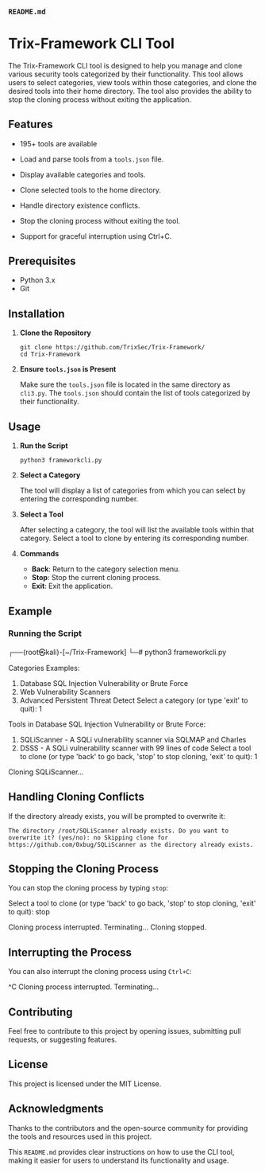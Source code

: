 ### `README.md`

# Trix-Framework CLI Tool

The Trix-Framework CLI tool is designed to help you manage and clone various security tools categorized by their functionality. This tool allows users to select categories, view tools within those categories, and clone the desired tools into their home directory. The tool also provides the ability to stop the cloning process without exiting the application.

## Features

- 195+ tools are available 

- Load and parse tools from a `tools.json` file.
- Display available categories and tools.
- Clone selected tools to the home directory.
- Handle directory existence conflicts.
- Stop the cloning process without exiting the tool.
- Support for graceful interruption using Ctrl+C.

## Prerequisites

- Python 3.x
- Git

## Installation

1. **Clone the Repository**

    ```
    git clone https://github.com/TrixSec/Trix-Framework/
    cd Trix-Framework
    ```

2. **Ensure `tools.json` is Present**

    Make sure the `tools.json` file is located in the same directory as `cli3.py`. The `tools.json` should contain the list of tools categorized by their functionality.

## Usage

1. **Run the Script**

    ```
    python3 frameworkcli.py
    ```

2. **Select a Category**

    The tool will display a list of categories from which you can select by entering the corresponding number.

3. **Select a Tool**

    After selecting a category, the tool will list the available tools within that category. Select a tool to clone by entering its corresponding number.

4. **Commands**

    - **Back**: Return to the category selection menu.
    - **Stop**: Stop the current cloning process.
    - **Exit**: Exit the application.

## Example

### Running the Script


┌──(root㉿kali)-[~/Trix-Framework]
└─# python3 frameworkcli.py

Categories Examples:
1. Database SQL Injection Vulnerability or Brute Force
2. Web Vulnerability Scanners
3. Advanced Persistent Threat Detect
Select a category (or type 'exit' to quit): 1

Tools in Database SQL Injection Vulnerability or Brute Force:
1. SQLiScanner - A SQLi vulnerability scanner via SQLMAP and Charles
2. DSSS - A SQLi vulnerability scanner with 99 lines of code
Select a tool to clone (or type 'back' to go back, 'stop' to stop cloning, 'exit' to quit): 1

Cloning SQLiScanner...

## Handling Cloning Conflicts

If the directory already exists, you will be prompted to overwrite it:

`
The directory /root/SQLiScanner already exists. Do you want to overwrite it? (yes/no): no
Skipping clone for https://github.com/0xbug/SQLiScanner as the directory already exists.
`

## Stopping the Cloning Process

You can stop the cloning process by typing `stop`:


Select a tool to clone (or type 'back' to go back, 'stop' to stop cloning, 'exit' to quit): stop

Cloning process interrupted. Terminating...
Cloning stopped.


## Interrupting the Process

You can also interrupt the cloning process using `Ctrl+C`:


^C
Cloning process interrupted. Terminating...


## Contributing

Feel free to contribute to this project by opening issues, submitting pull requests, or suggesting features.

## License

This project is licensed under the MIT License.

## Acknowledgments

Thanks to the contributors and the open-source community for providing the tools and resources used in this project.


This `README.md` provides clear instructions on how to use the CLI tool, making it easier for users to understand its functionality and usage.
